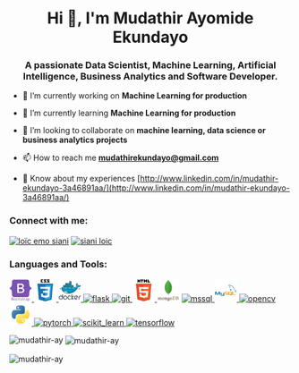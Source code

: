 <h1 align="center">Hi 👋, I'm Mudathir Ayomide Ekundayo</h1>
<h3 align="center">A passionate Data Scientist, Machine Learning, Artificial Intelligence, Business Analytics and Software Developer.</h3>

- 🔭 I’m currently working on **Machine Learning for production**

- 🌱 I’m currently learning **Machine Learning for production**

- 👯 I’m looking to collaborate on **machine learning, data science or business analytics projects**

- 📫 How to reach me **mudathirekundayo@gmail.com**

- 📄 Know about my experiences [http://www.linkedin.com/in/mudathir-ekundayo-3a46891aa/](http://www.linkedin.com/in/mudathir-ekundayo-3a46891aa/)

<h3 align="left">Connect with me:</h3>
<p align="left">
<a href="http://www.linkedin.com/in/mudathir-ekundayo-3a46891aa/" target="blank"><img align="center" src="https://raw.githubusercontent.com/rahuldkjain/github-profile-readme-generator/master/src/images/icons/Social/linked-in-alt.svg" alt="loïc emo siani" height="30" width="40" /></a>
<a href="https://www.facebook.com/mudathir.ekundayo.5" target="blank"><img align="center" src="https://raw.githubusercontent.com/rahuldkjain/github-profile-readme-generator/master/src/images/icons/Social/facebook.svg" alt="siani loic" height="30" width="40" /></a>

</p>

<h3 align="left">Languages and Tools:</h3>
<p align="left"> <a href="https://getbootstrap.com" target="_blank"> <img src="https://raw.githubusercontent.com/devicons/devicon/master/icons/bootstrap/bootstrap-plain-wordmark.svg" alt="bootstrap" width="40" height="40"/> </a> <a href="https://www.w3schools.com/css/" target="_blank"> <img src="https://raw.githubusercontent.com/devicons/devicon/master/icons/css3/css3-original-wordmark.svg" alt="css3" width="40" height="40"/> </a> <a href="https://www.docker.com/" target="_blank"> <img src="https://raw.githubusercontent.com/devicons/devicon/master/icons/docker/docker-original-wordmark.svg" alt="docker" width="40" height="40"/> </a> <a href="https://flask.palletsprojects.com/" target="_blank"> <img src="https://www.vectorlogo.zone/logos/pocoo_flask/pocoo_flask-icon.svg" alt="flask" width="40" height="40"/> </a> <a href="https://git-scm.com/" target="_blank"> <img src="https://www.vectorlogo.zone/logos/git-scm/git-scm-icon.svg" alt="git" width="40" height="40"/> </a> <a href="https://www.w3.org/html/" target="_blank"> <img src="https://raw.githubusercontent.com/devicons/devicon/master/icons/html5/html5-original-wordmark.svg" alt="html5" width="40" height="40"/> <a href="https://www.mongodb.com/" target="_blank"> <img src="https://raw.githubusercontent.com/devicons/devicon/master/icons/mongodb/mongodb-original-wordmark.svg" alt="mongodb" width="40" height="40"/></a> <a href="https://www.microsoft.com/en-us/sql-server" target="_blank"> <img src="https://www.svgrepo.com/show/303229/microsoft-sql-server-logo.svg" alt="mssql" width="40" height="40"/> </a> <a href="https://www.mysql.com/" target="_blank"> <img src="https://raw.githubusercontent.com/devicons/devicon/master/icons/mysql/mysql-original-wordmark.svg" alt="mysql" width="40" height="40"/> </a> <a href="https://opencv.org/" target="_blank"> <img src="https://www.vectorlogo.zone/logos/opencv/opencv-icon.svg" alt="opencv" width="40" height="40"/> </a> <a href="https://www.python.org" target="_blank"> <img src="https://raw.githubusercontent.com/devicons/devicon/master/icons/python/python-original.svg" alt="python" width="40" height="40"/> </a> <a href="https://pytorch.org/" target="_blank"> <img src="https://www.vectorlogo.zone/logos/pytorch/pytorch-icon.svg" alt="pytorch" width="40" height="40"/> </a> <a href="https://scikit-learn.org/" target="_blank"> <img src="https://upload.wikimedia.org/wikipedia/commons/0/05/Scikit_learn_logo_small.svg" alt="scikit_learn" width="40" height="40"/> </a> <a href="https://www.tensorflow.org" target="_blank"> <img src="https://www.vectorlogo.zone/logos/tensorflow/tensorflow-icon.svg" alt="tensorflow" width="40" height="40"/> </a>
<p><img align="left" src="https://github-readme-stats.vercel.app/api/top-langs?username=mudathir-ay&show_icons=true&locale=en&layout=compact" alt="mudathir-ay" /></p>

<p>&nbsp;<img align="center" src="https://github-readme-stats.vercel.app/api?username=mudathir-ay&show_icons=true&locale=en" alt="mudathir-ay" /></p>

<p><img align="center" src="https://github-readme-streak-stats.herokuapp.com/?user=mudathir-ay&" alt="mudathir-ay" /></p>
